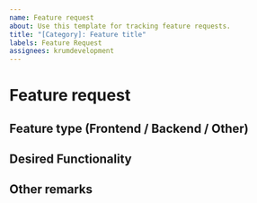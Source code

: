 ```yaml
---
name: Feature request
about: Use this template for tracking feature requests.
title: "[Category]: Feature title"
labels: Feature Request
assignees: krumdevelopment
---
```


# Feature request

## Feature type (Frontend / Backend / Other)



## Desired Functionality



## Other remarks

